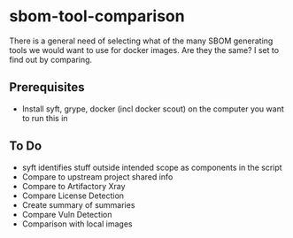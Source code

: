 # sbom-tool-comparison

There is a general need of selecting what of the many SBOM generating tools we would want to use for docker images. Are they the same? I set to find out by comparing.

## Prerequisites

* Install syft, grype, docker (incl docker scout) on the computer you want to run this in

## To Do

* syft identifies stuff outside intended scope as components in the script
* Compare to upstream project shared info
* Compare to Artifactory Xray
* Compare License Detection
* Create summary of summaries
* Compare Vuln Detection
* Comparison with local images
